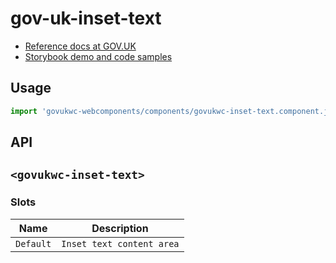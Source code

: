 # gov-uk-inset-text

- [Reference docs at GOV.UK](https://design-system.service.gov.uk/components/inset-text/)
- [Storybook demo and code samples](http://tgreyuk.github.io/govuk-webcomponents/storybook/?path=/story/inset-text/)

## Usage

```javascript
import 'govukwc-webcomponents/components/govukwc-inset-text.component.js';
```

## API

## `<govukwc-inset-text>`

### Slots

| Name  |  Description     |
|-----------|-----------|
| `Default` | `Inset text content area` |

